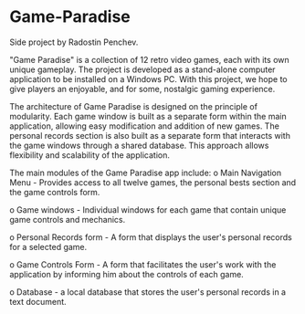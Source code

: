 # Game-Paradise
Side project by Radostin Penchev.

"Game Paradise" is a collection of 12 retro video games, each with its own unique gameplay. The project is developed as a stand-alone computer application to be installed on a Windows PC. With this project, we hope to give players an enjoyable, and for some, nostalgic gaming experience.

The architecture of Game Paradise  is designed on the principle of modularity. Each game window is built as a separate form within the main application, allowing easy modification and addition of new games. The personal records section is also built as a separate form that interacts with the game windows through a shared database. This approach allows flexibility and scalability of the application.

The main modules of the Game Paradise app include:
o Main Navigation Menu - Provides access to all twelve games, the personal bests section and the game controls form.

o Game windows - Individual windows for each game that contain unique game controls and mechanics.

o Personal Records form - A form that displays the user's personal records for a selected game.

o Game Controls Form - A form that facilitates the user's work with the application by informing him about the controls of each game.

o Database - a local database that stores the user's personal records in a text document.
